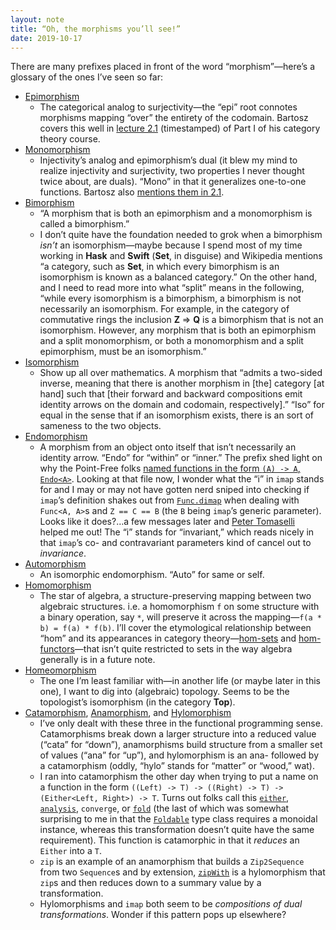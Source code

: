 ```yaml
---
layout: note
title: “Oh, the morphisms you’ll see!”
date: 2019-10-17
---
```


There are many prefixes placed in front of the word “morphism”—here’s a glossary of the ones I’ve seen so far:

- [Epimorphism](https://en.wikipedia.org/wiki/Epimorphism)
    - The categorical analog to surjectivity—the “epi” root connotes morphisms mapping “over” the entirety of the codomain. Bartosz covers this well in [lecture 2.1](https://youtu.be/O2lZkr-aAqk?t=2207) (timestamped) of Part I of his category theory course.
- [Monomorphism](https://en.wikipedia.org/wiki/Monomorphism)
    - Injectivity’s analog and epimorphism’s dual (it blew my mind to realize injectivity and surjectivity, two properties I never thought twice about, are duals). “Mono” in that it generalizes one-to-one functions. Bartosz also [mentions them in 2.1](https://youtu.be/O2lZkr-aAqk?t=2225).
- [Bimorphism](https://en.wikipedia.org/wiki/Morphism#Some_specific_morphisms)
    - “A morphism that is both an epimorphism and a monomorphism is called a bimorphism.”
    - I don’t quite have the foundation needed to grok when a bimorphism _isn’t_ an isomorphism—maybe because I spend most of my time working in __Hask__ and __Swift__ (__Set__, in disguise) and Wikipedia mentions “a category, such as __Set__, in which every bimorphism is an isomorphism is known as a balanced category.” On the other hand, and I need to read more into what “split” means in the following, “while every isomorphism is a bimorphism, a bimorphism is not necessarily an isomorphism. For example, in the category of commutative rings the inclusion __Z__ ⇒ __Q__ is a bimorphism that is not an isomorphism. However, any morphism that is both an epimorphism and a split monomorphism, or both a monomorphism and a split epimorphism, must be an isomorphism.”
- [Isomorphism](https://en.wikipedia.org/wiki/Isomorphism)
    - Show up all over mathematics. A morphism that “admits a two-sided inverse, meaning that there is another morphism in [the] category [at hand] such that [their forward and backward compositions emit identity arrows on the domain and codomain, respectively].” “Iso” for equal in the sense that if an isomorphism exists, there is an sort of sameness to the two objects.
- [Endomorphism](https://en.wikipedia.org/wiki/Endomorphism)
    - A morphism from an object onto itself that isn’t necessarily an identity arrow. “Endo” for “within” or “inner.” The prefix shed light on why the Point-Free folks [named functions in the form `(A) -> A`, `Endo<A>`](https://github.com/pointfreeco/swift-prelude/blob/536b8856e38853854b5c5689e5b5d06da75c992e/Sources/Prelude/Endo.swift). Looking at that file now, I wonder what the “i” in `imap` stands for and I may or may not have gotten nerd sniped into checking if `imap`’s definition shakes out from [`Func.dimap`](https://github.com/pointfreeco/swift-prelude/blob/536b8856e38853854b5c5689e5b5d06da75c992e/Sources/Prelude/Func.swift#L49-L51) when dealing with `Func<A, A>`s and  `Z == C == B` (the `B` being `imap`’s generic parameter). Looks like it does?…a few messages later and [Peter Tomaselli](https://github.com/peter-tomaselli) helped me out! The “i” stands for “invariant,” which reads nicely in that `imap`’s co- and contravariant parameters kind of cancel out to _invariance_.
- [Automorphism](https://en.wikipedia.org/wiki/Automorphism)
    - An isomorphic endomorphism. “Auto” for same or self.
- [Homomorphism](https://en.wikipedia.org/wiki/Homomorphism)
    - The star of algebra, a structure-preserving mapping between two algebraic structures. i.e. a homomorphism `f` on some structure with a binary operation, say `*`, will preserve it across the mapping—`f(a * b) = f(a) * f(b)`. I’ll cover the etymological relationship between “hom” and its appearances in category theory—[hom-sets](https://en.wikipedia.org/wiki/Morphism#Hom-set) and [hom-functors](https://en.wikipedia.org/wiki/Hom_functor)—that isn’t quite restricted to sets in the way algebra generally is in a future note.
- [Homeomorphism](https://en.wikipedia.org/wiki/Homeomorphism)
    - The one I’m least familiar with—in another life (or maybe later in this one), I want to dig into (algebraic) topology. Seems to be the topologist’s isomorphism (in the category __Top__).
- [Catamorphism](https://en.wikipedia.org/wiki/Catamorphism), [Anamorphism](https://en.wikipedia.org/wiki/Anamorphism), and [Hylomorphism](https://en.wikipedia.org/wiki/Hylomorphism_(computer_science))
    - I’ve only dealt with these three in the functional programming sense. Catamorphisms break down a larger structure into a reduced value (“cata” for “down”), anamorphisms build structure from a smaller set of values (“ana” for “up”), and hylomorphism is an ana- followed by a catamorphism (oddly, “hylo” stands for “matter” or “wood,” wat).
    - I ran into catamorphism the other day when trying to put a name on a function in the form `((Left) -> T) -> ((Right) -> T) -> (Either<Left, Right>) -> T`. Turns out folks call this [`either`](https://hackage.haskell.org/package/base-4.12.0.0/docs/Prelude.html#v:either), [`analysis`](https://github.com/antitypical/Result/blob/c0838342cedfefc25f6dd4f95344d376bed582c7/Result/Result.swift#L104-L114), `converge`, or [`fold`](https://github.com/bow-swift/bow/blob/38e74949fb63736ce9c69c69ab66a4fc67a3b8e0/Sources/Bow/Data/Either.swift#L44-L55) (the last of which was somewhat surprising to me in that the [`Foldable`](https://hackage.haskell.org/package/base-4.12.0.0/docs/Prelude.html#t:Foldable) type class requires a monoidal instance, whereas this transformation doesn’t quite have the same requirement). This function is catamorphic in that it _reduces_ an `Either` into a `T`.
    - `zip` is an example of an anamorphism that builds a `Zip2Sequence` from two `Sequence`s and by extension, [`zipWith`](https://github.com/pointfreeco/swift-prelude/blob/b26e98e82c7598fd5f381b3a27b59e27e312eb58/Sources/Prelude/Sequence.swift#L136-L145) is a hylomorphism that `zip`s and then reduces down to a summary value by a transformation.
    - Hylomorphisms and `imap` both seem to be _compositions of dual transformations_. Wonder if this pattern pops up elsewhere?
    